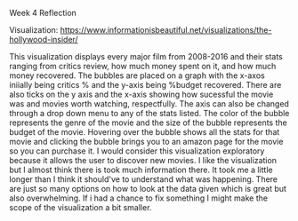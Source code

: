 Week 4 Reflection


Visualization: https://www.informationisbeautiful.net/visualizations/the-hollywood-insider/

This visualization displays every major film from 2008-2016 and their stats ranging from critics review, how much money spent on it, and how much money recovered. The bubbles are placed on a graph with the x-axos iniially being critics % and the y-axis being %budget recovered. There are also ticks on the y axis and the x-axis showing how sucessful the movie was and movies worth watching, respectfully. The axis can also be changed through a drop down menu to any of the stats listed. 
The color of the bubble represents the genre of the movie and the size of the bubble represents the budget of the movie. Hovering over the bubble shows all the stats for that movie and clicking the bubble brings you to an amazon page for the movie so you can purchase it. 
I would consider this visualization exploratory because it allows the user to discover new movies. I like the visualization but I almost think there is took much information there. It took me a little longer than I think it should've to understand what was happening. There are just so many options on how to look at the data given which is great but also overwhelming. 
If i had a chance to fix something I might make the scope of the visualization a bit smaller. 
